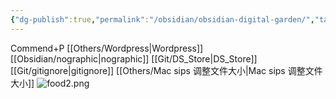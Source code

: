 ```yaml
---
{"dg-publish":true,"permalink":"/obsidian/obsidian-digital-garden/","tags":["garden","rednote","gardenEntry","gardenEntry","gardenEntry","gardenEntry","gardenEntry","gardenEntry"],"noteIcon":"","updated":"2025-03-18T23:21:36.030+08:00"}
---
```


Commend+P
[[Others/Wordpress\|Wordpress]]
[[Obsidian/nographic\|nographic]]
[[Git/DS_Store\|DS_Store]]
[[Git/gitignore\|gitignore]]
[[Others/Mac sips 调整文件大小\|Mac sips 调整文件大小]]
![food2.png](/img/user/Obsidian/food2.png)